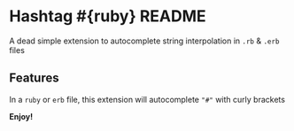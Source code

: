 # Hashtag #{ruby} README

A dead simple extension to autocomplete string interpolation in ```.rb``` & ```.erb``` files

## Features

In a ```ruby``` or ```erb``` file, this extension will autocomplete ```"#"``` with curly brackets

**Enjoy!**
